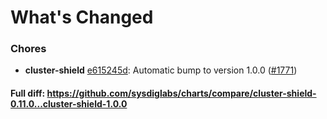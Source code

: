 # What's Changed

### Chores
- **cluster-shield** [e615245d](https://github.com/sysdiglabs/charts/commit/e615245dcfdf26c0261c5a02dd1123e7c7b7fe6e): Automatic bump to version 1.0.0 ([#1771](https://github.com/sysdiglabs/charts/issues/1771))
#### Full diff: https://github.com/sysdiglabs/charts/compare/cluster-shield-0.11.0...cluster-shield-1.0.0
